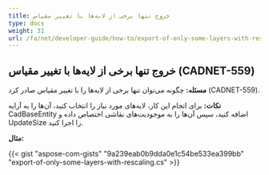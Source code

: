 ```yaml
---
title: خروج تنها برخی از لایه‌ها با تغییر مقیاس
type: docs
weight: 31
url: /fa/net/developer-guide/how-to/export-of-only-some-layers-with-rescaling/
---
```


## **خروج تنها برخی از لایه‌ها با تغییر مقیاس (CADNET-559)**

**مسئله:** چگونه می‌توان تنها برخی از لایه‌ها را با تغییر مقیاس صادر کرد (CADNET-559).

**نکات:** برای انجام این کار، لایه‌های مورد نیاز را انتخاب کنید، آن‌ها را به آرایه CadBaseEntity اضافه کنید، سپس آن‌ها را به موجودیت‌های نقاشی اختصاص داده و UpdateSize را اجرا کنید.

**مثال:**

{{< gist "aspose-com-gists" "9a239eab0b9dda0e1c54be533ea399bb" "export-of-only-some-layers-with-rescaling.cs" >}}

